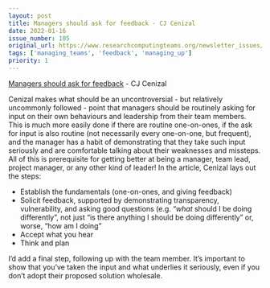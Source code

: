 ```yaml
---
layout: post
title: Managers should ask for feedback - CJ Cenizal
date: 2022-01-16
issue_number: 105
original_url: https://www.researchcomputingteams.org/newsletter_issues/0105
tags: ['managing_teams', 'feedback', 'managing_up']
priority: 1
---
```


<!-- markdownlint-disable MD033 -->
<!-- markdownlint-disable MD041 -->
<!-- markdownlint-disable MD049 -->

[Managers should ask for feedback](https://www.cenizal.com/getting-feedback-from-direct-reports/) - CJ Cenizal

Cenizal makes what should be an uncontroversial - but relatively uncommonly followed - point that managers should be routinely asking for input on their own behaviours and leadership from their team members.   This is much more easily done if there are routine one-on-ones, if the ask for input is also routine (not necessarily every one-on-one, but frequent), and the manager has a habit of demonstrating that they take such input seriously and are comfortable talking about their weaknesses and missteps.  All of this is prerequisite for getting better at being a manager, team lead, project manager, or any other kind of leader!   In the article, Cenizal lays out the steps:

- Establish the fundamentals (one-on-ones, and giving feedback)
- Solicit feedback, supported by demonstrating transparency, vulnerability, and asking good questions (e.g. “*what* should I be doing differently”, not just “is there anything I should be doing differently” or, worse, “how am I doing”
- Accept what you hear
- Think and plan

I’d add a final step, following up with the team member.  It’s important to show that you’ve taken the input and what underlies it seriously, even if you don’t adopt their proposed solution wholesale.
